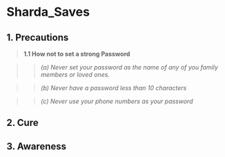 # Sharda_Saves

## 1. Precautions

> **1.1 How not to set a strong Password**

>>  *(a) Never set your password as the name of any of you family members or loved ones.*

>>  *(b) Never have a password less than 10 characters*
    
>>  *(c) Never use your phone numbers as your password*


## 2. Cure

## 3. Awareness



